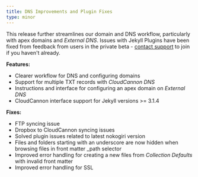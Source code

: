 ```yaml
---
title: DNS Improvements and Plugin Fixes
type: minor
---
```



This release further streamlines our domain and DNS workflow, particularly with apex domains and *External DNS*. Issues with Jekyll Plugins have been fixed from feedback from users in the private beta - [contact support](javascript:void(location.href='mailto:'+String.fromCharCode(115,117,112,112,111,114,116,64,99,108,111,117,100,99,97,110,110,111,110,46,99,111,109)+'?subject=Jekyll%20Plugins%20private%20beta%20request&amp;body=Please%20add%20me%20to%20the%20CloudCannon%20Jekyll%20Plugins%20private%20beta!%0A%0AThanks%2C')) to join if you haven't already.

**Features:**

* Clearer workflow for DNS and configuring domains
* Support for multiple TXT records with *CloudCannon DNS*
* Instructions and interface for configuring an apex domain on *External DNS*
* CloudCannon interface support for Jekyll versions &gt;= 3.1.4


**Fixes:**

* FTP syncing issue
* Dropbox to CloudCannon syncing issues
* Solved plugin issues related to latest nokogiri version
* Files and folders starting with an underscore are now hidden when browsing files in front matter _path selector
* Improved error handling for creating a new files from *Collection Defaults* with invalid front matter
* Improved error handling for SSL